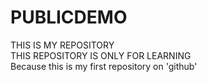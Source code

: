 # PUBLICDEMO
THIS IS MY REPOSITORY 
<BR>
THIS REPOSITORY IS ONLY FOR LEARNING
<BR>
Because this is my first repository on 'github'
